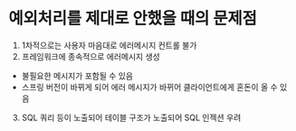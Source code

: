 # 예외처리를 제대로 안했을 때의 문제점
1. 1차적으로는 사용자 마음대로 에러메시지 컨트롤 불가
2. 프레임워크에 종속적으로 에러메시지 생성
- 불필요한 메시지가 포함될 수 있음
- 스프링 버전이 바뀌게 되어 에러 메시지가 바뀌어 클라이언트에게 혼돈이 올 수 있음
3. SQL 쿼리 등이 노출되어 테이블 구조가 노출되어 SQL 인젝션 우려
